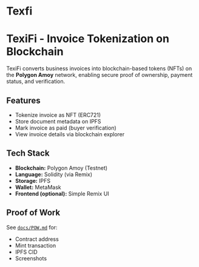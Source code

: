 # Texfi
# TexiFi - Invoice Tokenization on Blockchain

TexiFi converts business invoices into blockchain-based tokens (NFTs) on the **Polygon Amoy** network, enabling secure proof of ownership, payment status, and verification.

## Features
- Tokenize invoice as NFT (ERC721)
- Store document metadata on IPFS
- Mark invoice as paid (buyer verification)
- View invoice details via blockchain explorer

## Tech Stack
- **Blockchain:** Polygon Amoy (Testnet)
- **Language:** Solidity (via Remix)
- **Storage:** IPFS 
- **Wallet:** MetaMask
- **Frontend (optional):** Simple Remix UI

## Proof of Work
See [`docs/POW.md`](./docs/POW.md) for:
- Contract address
- Mint transaction
- IPFS CID
- Screenshots
